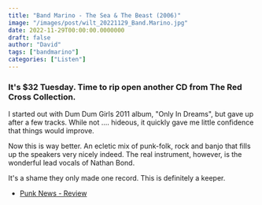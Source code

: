 ```yaml
---
title: "Band Marino - The Sea & The Beast (2006)"
image: "/images/post/wilt_20221129_Band.Marino.jpg"
date: 2022-11-29T00:00:00.0000000
draft: false
author: "David"
tags: ["bandmarino"]
categories: ["Listen"]
---
```

### It's $32 Tuesday. Time to rip open another CD from The Red Cross Collection.

 I started out with Dum Dum Girls 2011 album, "Only In Dreams", but gave up after a few tracks. While not .... hideous, it quickly gave me little confidence that things would improve.

 Now this is way better. An ecletic mix of punk-folk, rock and banjo that fills up the speakers very nicely indeed. The real instrument, however, is the wonderful lead vocals of Nathan Bond.

 It's a shame they only made one record. This is definitely a keeper.

-  [Punk News - Review](https://www.punknews.org/review/6512/band-marino-the-sea-and-the-beast)
